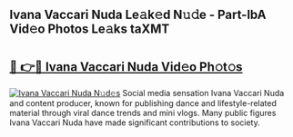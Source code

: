 ## Ivana Vaccari Nuda Le𝚊k𝚎d N𝚞𝚍e - Part-lbA Vid𝚎o Photos Le𝚊ks taXMT

# <h2><a href="http://fbbpqi7.evod.top/?m=Ivana+Vaccari+Nuda">🔗 👉🔴 Ivana Vaccari Nuda Vid𝚎o Ph𝚘t𝚘s</a></h2>

[![Ivana Vaccari Nuda N𝚞d𝚎s](https://i.imgur.com/8V9OHl7.gif)](http://fbbpqi7.evod.top/?m=Ivana+Vaccari+Nuda)
Social media sensation Ivana Vaccari Nuda and content producer, known for publishing dance and lifestyle-related material through viral dance trends and mini vlogs. Many public figures Ivana Vaccari Nuda have made significant contributions to society. 
